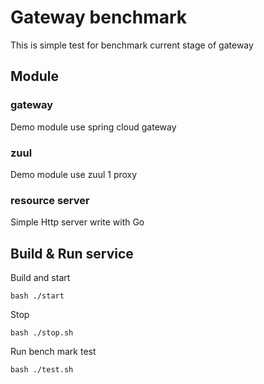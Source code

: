 # Gateway benchmark

This is simple test for benchmark current stage of gateway

## Module

### gateway

Demo module use spring cloud gateway

### zuul

Demo module use zuul 1 proxy

### resource server

Simple Http server write with Go

## Build & Run service

Build and start

```shell script
bash ./start
```


Stop 

```shell script
bash ./stop.sh
```

Run bench mark test

```shell script
bash ./test.sh
```